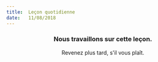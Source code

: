 ```yaml
---
title:  Leçon quotidienne
date:   11/08/2018
---
```


### <center>Nous travaillons sur cette leçon.</center>
<center>Revenez plus tard, s'il vous plaît.</center>